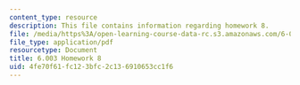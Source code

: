 ```yaml
---
content_type: resource
description: This file contains information regarding homework 8.
file: /media/https%3A/open-learning-course-data-rc.s3.amazonaws.com/6-003-signals-and-systems-fall-2011/4fe70f61fc123bfc2c136910653cc1f6_MIT6_003F11_hw08.pdf
file_type: application/pdf
resourcetype: Document
title: 6.003 Homework 8
uid: 4fe70f61-fc12-3bfc-2c13-6910653cc1f6
---
```

